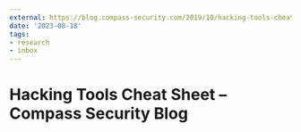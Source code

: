 ```yaml
---
external: https://blog.compass-security.com/2019/10/hacking-tools-cheat-sheet/
date: '2023-08-18'
tags:
- research
- inbox
---
```


# Hacking Tools Cheat Sheet – Compass Security Blog
